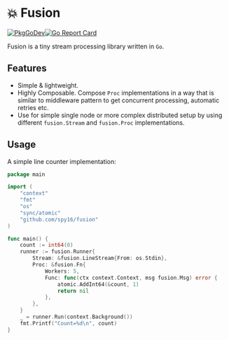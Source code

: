 # 💥 Fusion

[![PkgGoDev](https://pkg.go.dev/badge/github.com/spy16/fusion)](https://pkg.go.dev/github.com/spy16/fusion)[![Go Report Card](https://goreportcard.com/badge/github.com/spy16/fusion)](https://goreportcard.com/report/github.com/spy16/fusion)

Fusion is a tiny stream processing library written in `Go`.

## Features

* Simple & lightweight.
* Highly Composable. Compose `Proc` implementations in a way that is similar to 
  middleware pattern to get concurrent processing, automatic retries etc.
* Use for simple single node or more complex distributed setup by using different
  `fusion.Stream` and `fusion.Proc` implementations.

## Usage

A simple line counter implementation:

```go
package main

import (
	"context"
	"fmt"
	"os"
	"sync/atomic"
	"github.com/spy16/fusion"
)

func main() {
	count := int64(0)
	runner := fusion.Runner{
		Stream: &fusion.LineStream{From: os.Stdin},
		Proc: &fusion.Fn{
			Workers: 5,
			Func: func(ctx context.Context, msg fusion.Msg) error {
				atomic.AddInt64(&count, 1)
				return nil
			},
		},
	}
	_ = runner.Run(context.Background())
	fmt.Printf("Count=%d\n", count)
}
```
